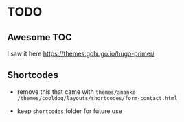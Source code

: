 # TODO

## Awesome TOC

I saw it here 
https://themes.gohugo.io/hugo-primer/

## Shortcodes

- remove this that came with `themes/ananke`
`/themes/cooldog/layouts/shortcodes/form-contact.html`

- keep `shortcodes` folder for future use
